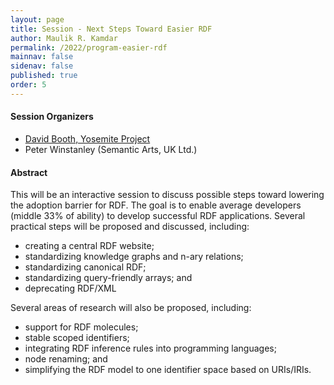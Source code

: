 ```yaml
---
layout: page
title: Session - Next Steps Toward Easier RDF
author: Maulik R. Kamdar
permalink: /2022/program-easier-rdf
mainnav: false
sidenav: false
published: true
order: 5
---
```


#### Session Organizers
- [David Booth, Yosemite Project](http://dbooth.org/)
- Peter Winstanley (Semantic Arts, UK Ltd.)

#### Abstract

This will be an interactive session to discuss possible steps toward lowering the adoption barrier for RDF. The goal is to enable average developers (middle 33% of ability) to develop successful RDF applications. Several practical steps will be proposed and discussed, including:
- creating a central RDF website;
- standardizing knowledge graphs and n-ary relations;
- standardizing canonical RDF;
- standardizing query-friendly arrays; and
- deprecating RDF/XML

Several areas of research will also be proposed, including:
- support for RDF molecules;
- stable scoped identifiers;
- integrating RDF inference rules into programming languages;
- node renaming; and
- simplifying the RDF model to one identifier space based on URIs/IRIs.

